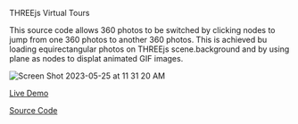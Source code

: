 THREEjs Virtual Tours

This source code allows 360 photos to be switched by clicking nodes to jump from one 360 photos to another 360 photos. This is achieved bu loading equirectangular photos on THREEjs scene.background and by using plane as nodes to displat animated GIF images.

![Screen Shot 2023-05-25 at 11 31 20 AM](https://github.com/VeinSyct/ThreeJSTours/assets/106228791/e914a7c0-e183-4e1e-b636-3310c4d8f9d0)

[Live Demo](https://realtours.web.app)

[Source Code](https://sukinatin.web.app/merchandise.html?20230415175520&Virtual%20Tours%20-%20Source%20Code&Source)
